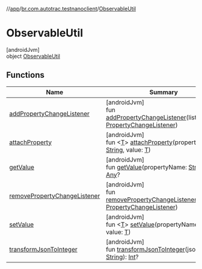 //[app](../../../index.md)/[br.com.autotrac.testnanoclient](../index.md)/[ObservableUtil](index.md)

# ObservableUtil

[androidJvm]\
object [ObservableUtil](index.md)

## Functions

| Name | Summary |
|---|---|
| [addPropertyChangeListener](add-property-change-listener.md) | [androidJvm]<br>fun [addPropertyChangeListener](add-property-change-listener.md)(listener: [PropertyChangeListener](https://developer.android.com/reference/kotlin/java/beans/PropertyChangeListener.html)) |
| [attachProperty](attach-property.md) | [androidJvm]<br>fun &lt;[T](attach-property.md)&gt; [attachProperty](attach-property.md)(propertyName: [String](https://kotlinlang.org/api/latest/jvm/stdlib/kotlin/-string/index.html), value: [T](attach-property.md)) |
| [getValue](get-value.md) | [androidJvm]<br>fun [getValue](get-value.md)(propertyName: [String](https://kotlinlang.org/api/latest/jvm/stdlib/kotlin/-string/index.html)): [Any](https://kotlinlang.org/api/latest/jvm/stdlib/kotlin/-any/index.html)? |
| [removePropertyChangeListener](remove-property-change-listener.md) | [androidJvm]<br>fun [removePropertyChangeListener](remove-property-change-listener.md)(listener: [PropertyChangeListener](https://developer.android.com/reference/kotlin/java/beans/PropertyChangeListener.html)) |
| [setValue](set-value.md) | [androidJvm]<br>fun &lt;[T](set-value.md)&gt; [setValue](set-value.md)(propertyName: [String](https://kotlinlang.org/api/latest/jvm/stdlib/kotlin/-string/index.html), value: [T](set-value.md)) |
| [transformJsonToInteger](transform-json-to-integer.md) | [androidJvm]<br>fun [transformJsonToInteger](transform-json-to-integer.md)(json: [String](https://kotlinlang.org/api/latest/jvm/stdlib/kotlin/-string/index.html)): [Int](https://kotlinlang.org/api/latest/jvm/stdlib/kotlin/-int/index.html)? |

